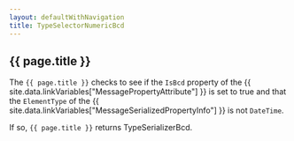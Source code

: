 ```yaml
---
layout: defaultWithNavigation
title: TypeSelectorNumericBcd
---
```

## {{ page.title }}

The `{{ page.title }}` checks to see if the `IsBcd` property of the {{ site.data.linkVariables["MessagePropertyAttribute"] }} is set to true
and that the `ElementType` of the {{ site.data.linkVariables["MessageSerializedPropertyInfo"] }} is not `DateTime`.

If so, `{{ page.title }}` returns <makeLinkElementType>TypeSerializerBcd</makeLinkElementType>.
